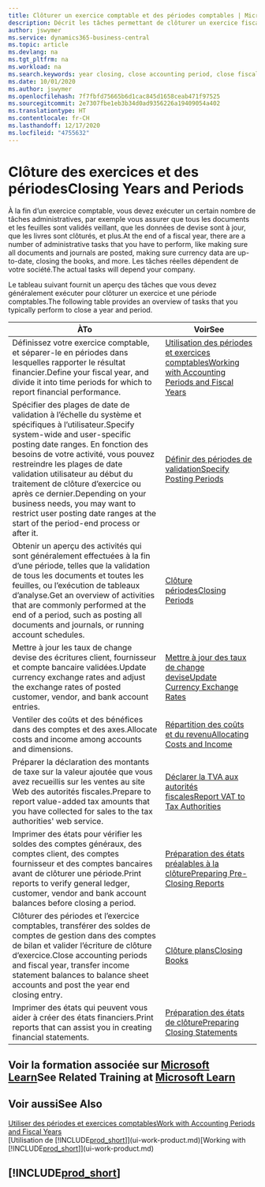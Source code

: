 ```yaml
---
title: Clôturer un exercice comptable et des périodes comptables | Microsoft Docs
description: Décrit les tâches permettant de clôturer un exercice fiscal ou une période comptable, par exemple, en vérifiant que les documents et les feuilles sont validés et en vérifiant les soldes bancaires.
author: jswymer
ms.service: dynamics365-business-central
ms.topic: article
ms.devlang: na
ms.tgt_pltfrm: na
ms.workload: na
ms.search.keywords: year closing, close accounting period, close fiscal year, bank account detailed trial balance
ms.date: 10/01/2020
ms.author: jswymer
ms.openlocfilehash: 7f7fbfd75665b6d1cac845d1658ceab471f97525
ms.sourcegitcommit: 2e7307fbe1eb3b34d0ad9356226a19409054a402
ms.translationtype: HT
ms.contentlocale: fr-CH
ms.lasthandoff: 12/17/2020
ms.locfileid: "4755632"
---
```

# <a name="closing-years-and-periods"></a><span data-ttu-id="755a9-103">Clôture des exercices et des périodes</span><span class="sxs-lookup"><span data-stu-id="755a9-103">Closing Years and Periods</span></span>

<span data-ttu-id="755a9-104">À la fin d’un exercice comptable, vous devez exécuter un certain nombre de tâches administratives, par exemple vous assurer que tous les documents et les feuilles sont validés veillant, que les données de devise sont à jour, que les livres sont clôturés, et plus.</span><span class="sxs-lookup"><span data-stu-id="755a9-104">At the end of a fiscal year, there are a number of administrative tasks that you have to perform, like making sure all documents and journals are posted, making sure currency data are up-to-date, closing the books, and more.</span></span> <span data-ttu-id="755a9-105">Les tâches réelles dépendent de votre société.</span><span class="sxs-lookup"><span data-stu-id="755a9-105">The actual tasks will depend your company.</span></span>

<span data-ttu-id="755a9-106">Le tableau suivant fournit un aperçu des tâches que vous devez généralement exécuter pour clôturer un exercice et une période comptables.</span><span class="sxs-lookup"><span data-stu-id="755a9-106">The following table provides an overview of tasks that you typically perform to close a year and period.</span></span>

| <span data-ttu-id="755a9-107">À</span><span class="sxs-lookup"><span data-stu-id="755a9-107">To</span></span> | <span data-ttu-id="755a9-108">Voir</span><span class="sxs-lookup"><span data-stu-id="755a9-108">See</span></span> |
| --- | --- |
| <span data-ttu-id="755a9-109">Définissez votre exercice comptable, et séparer-le en périodes dans lesquelles rapporter le résultat financier.</span><span class="sxs-lookup"><span data-stu-id="755a9-109">Define your fiscal year, and divide it into time periods for which to report financial performance.</span></span> | [<span data-ttu-id="755a9-110">Utilisation des périodes et exercices comptables</span><span class="sxs-lookup"><span data-stu-id="755a9-110">Working with Accounting Periods and Fiscal Years</span></span>](finance-accounting-periods-and-fiscal-years.md)|
| <span data-ttu-id="755a9-111">Spécifier des plages de date de validation à l’échelle du système et spécifiques à l’utilisateur.</span><span class="sxs-lookup"><span data-stu-id="755a9-111">Specify system-wide and user-specific posting date ranges.</span></span> <span data-ttu-id="755a9-112">En fonction des besoins de votre activité, vous pouvez restreindre les plages de date validation utilisateur au début du traitement de clôture d’exercice ou après ce dernier.</span><span class="sxs-lookup"><span data-stu-id="755a9-112">Depending on your business needs, you may want to restrict user posting date ranges at the start of the period-end process or after it.</span></span> |[<span data-ttu-id="755a9-113">Définir des périodes de validation</span><span class="sxs-lookup"><span data-stu-id="755a9-113">Specify Posting Periods</span></span>](finance-how-specify-posting-periods.md) |
| <span data-ttu-id="755a9-114">Obtenir un aperçu des activités qui sont généralement effectuées à la fin d’une période, telles que la validation de tous les documents et toutes les feuilles, ou l’exécution de tableaux d’analyse.</span><span class="sxs-lookup"><span data-stu-id="755a9-114">Get an overview of activities that are commonly performed at the end of a period, such as posting all documents and journals, or running account schedules.</span></span> |[<span data-ttu-id="755a9-115">Clôture périodes</span><span class="sxs-lookup"><span data-stu-id="755a9-115">Closing Periods</span></span>](year-how-complete-period-end-processes.md) |
| <span data-ttu-id="755a9-116">Mettre à jour les taux de change devise des écritures client, fournisseur et compte bancaire validées.</span><span class="sxs-lookup"><span data-stu-id="755a9-116">Update currency exchange rates and adjust the exchange rates of posted customer, vendor, and bank account entries.</span></span> |[<span data-ttu-id="755a9-117">Mettre à jour des taux de change devise</span><span class="sxs-lookup"><span data-stu-id="755a9-117">Update Currency Exchange Rates</span></span>](finance-how-update-currencies.md) |
| <span data-ttu-id="755a9-118">Ventiler des coûts et des bénéfices dans des comptes et des axes.</span><span class="sxs-lookup"><span data-stu-id="755a9-118">Allocate costs and income among accounts and dimensions.</span></span> |[<span data-ttu-id="755a9-119">Répartition des coûts et du revenu</span><span class="sxs-lookup"><span data-stu-id="755a9-119">Allocating Costs and Income</span></span>](year-allocate-costs-income.md) |
| <span data-ttu-id="755a9-120">Préparer la déclaration des montants de taxe sur la valeur ajoutée que vous avez recueillis sur les ventes au site Web des autorités fiscales.</span><span class="sxs-lookup"><span data-stu-id="755a9-120">Prepare to report value-added tax amounts that you have collected for sales to the tax authorities' web service.</span></span> |[<span data-ttu-id="755a9-121">Déclarer la TVA aux autorités fiscales</span><span class="sxs-lookup"><span data-stu-id="755a9-121">Report VAT to Tax Authorities</span></span>](finance-how-report-vat.md)|
| <span data-ttu-id="755a9-122">Imprimer des états pour vérifier les soldes des comptes généraux, des comptes client, des comptes fournisseur et des comptes bancaires avant de clôturer une période.</span><span class="sxs-lookup"><span data-stu-id="755a9-122">Print reports to verify general ledger, customer, vendor and bank account balances before closing a period.</span></span> |[<span data-ttu-id="755a9-123">Préparation des états préalables à la clôture</span><span class="sxs-lookup"><span data-stu-id="755a9-123">Preparing Pre-Closing Reports</span></span>](year-prepare-preclose-reports.md) |
| <span data-ttu-id="755a9-124">Clôturer des périodes et l’exercice comptables, transférer des soldes de comptes de gestion dans des comptes de bilan et valider l’écriture de clôture d’exercice.</span><span class="sxs-lookup"><span data-stu-id="755a9-124">Close accounting periods and fiscal year, transfer income statement balances to balance sheet accounts and post the year end closing entry.</span></span> |[<span data-ttu-id="755a9-125">Clôture plans</span><span class="sxs-lookup"><span data-stu-id="755a9-125">Closing Books</span></span>](year-close-books.md) |
| <span data-ttu-id="755a9-126">Imprimer des états qui peuvent vous aider à créer des états financiers.</span><span class="sxs-lookup"><span data-stu-id="755a9-126">Print reports that can assist you in creating financial statements.</span></span> |[<span data-ttu-id="755a9-127">Préparation des états de clôture</span><span class="sxs-lookup"><span data-stu-id="755a9-127">Preparing Closing Statements</span></span>](year-prepare-close-statement.md) |

## <a name="see-related-training-at-microsoft-learn"></a><span data-ttu-id="755a9-128">Voir la formation associée sur [Microsoft Learn](/learn/modules/close-fiscal-year-dynamics-365-business-central/index)</span><span class="sxs-lookup"><span data-stu-id="755a9-128">See Related Training at [Microsoft Learn](/learn/modules/close-fiscal-year-dynamics-365-business-central/index)</span></span>

## <a name="see-also"></a><span data-ttu-id="755a9-129">Voir aussi</span><span class="sxs-lookup"><span data-stu-id="755a9-129">See Also</span></span>

[<span data-ttu-id="755a9-130">Utiliser des périodes et exercices comptables</span><span class="sxs-lookup"><span data-stu-id="755a9-130">Work with Accounting Periods and Fiscal Years</span></span>](finance-accounting-periods-and-fiscal-years.md)  
<span data-ttu-id="755a9-131">[Utilisation de [!INCLUDE[prod_short](includes/prod_short.md)]](ui-work-product.md)</span><span class="sxs-lookup"><span data-stu-id="755a9-131">[Working with [!INCLUDE[prod_short](includes/prod_short.md)]](ui-work-product.md)</span></span>

## [!INCLUDE[prod_short](includes/free_trial_md.md)]  
